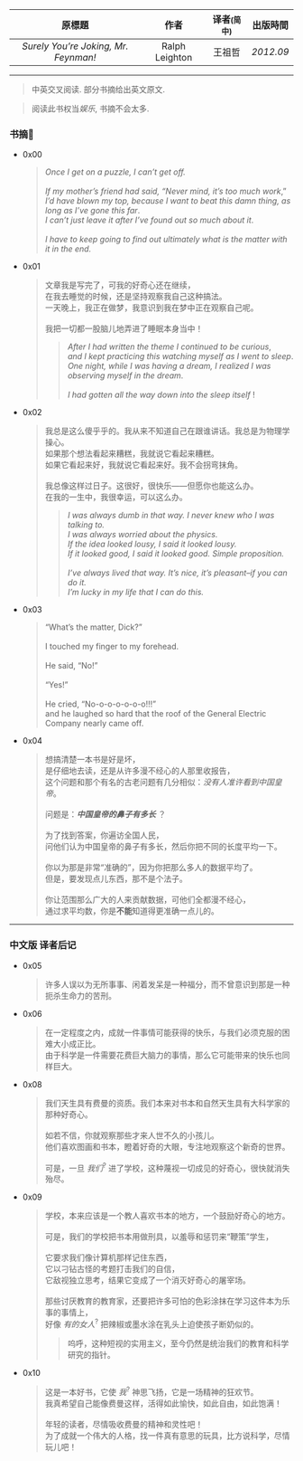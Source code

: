 | 原標題 | 作者 | 译者<small>(简中)</small> | 出版時間 | 
| :---: | :---: | :---: | :---: |
| *Surely You’re Joking, Mr. Feynman!* | Ralph Leighton | 王祖哲 | *2012.09* |

--------- 

> 中英交叉阅读. 部分书摘给出英文原文.

> 阅读此书权当*娱乐*, 书摘不会太多.
    
### 书摘🐰

- 0x00 
    > *Once I get on a puzzle, I can’t get off.* <br><br>*If my mother’s friend had said, “Never mind, it’s too much work*,” <br>*I’d have blown my top, because I want to beat this damn thing, as long as I’ve gone this far*. <br>*I can’t just leave it after I’ve found out so much about it*. <br><br>*I have to keep going to find out ultimately what is the matter with it in the end.*

- 0x01 
    > 文章我是写完了，可我的好奇心还在继续，<br>在我去睡觉的时候，还是坚持观察我自己这种搞法。<br>一天晚上，我正在做梦，我意识到我在梦中正在观察自己呢。<br><br>我把一切都一股脑儿地弄进了睡眠本身当中！
    > > *After I had written the theme I continued to be curious*, <br>*and I kept practicing this watching myself as I went to sleep*. <br>*One night, while I was having a dream, I realized I was observing myself in the dream*. <br><br>*I had gotten all the way down into the sleep itself* !
    
- 0x02 
    > 我总是这么傻乎乎的。我从来不知道自己在跟谁讲话。我总是为物理学操心。<br>如果那个想法看起来糟糕，我就说它看起来糟糕。<br>如果它看起来好，我就说它看起来好。我不会拐弯抹角。<br><br>
我总像这样过日子。这很好，很快乐——但愿你也能这么办。<br>在我的一生中，我很幸运，可以这么办。
    > > *I was always dumb in that way. I never knew who I was talking to. <br>I was always worried about the physics. <br>If the idea looked lousy, I said it looked lousy. <br>If it looked good, I said it looked good. Simple proposition.*<br><br>
*I’ve always lived that way. It’s nice, it’s pleasant–if you can do it. <br>I’m lucky in my life that I can do this.*

- 0x03 
    > “What’s the matter, Dick?”<br><br>I touched my finger to my forehead.<br><br>
He said, “No!”<br><br>
“Yes!”<br><br>
He cried, “No-o-o-o-o-o-o!!!” <br>and he laughed so hard that the roof of the General Electric Company nearly came off.

- 0x04 
    > 想搞清楚一本书是好是坏，<br>是仔细地去读，还是从许多漫不经心的人那里收报告，<br>这个问题和那个有名的古老问题有几分相似：*没有人准许看到中国皇帝*。<br><br>问题是：***中国皇帝的鼻子有多长*** ？<br><br>为了找到答案，你遍访全国人民，<br>问他们认为中国皇帝的鼻子有多长，然后你把不同的长度平均一下。<br><br>你以为那是非常“准确的”，因为你把那么多人的数据平均了。<br>但是，要发现点儿东西，那不是个法子。<br><br>你让范围那么广大的人来贡献数据，可他们全都漫不经心，<br>通过求平均数，你是**不能**知道得更准确一点儿的。
 
 <hr>

### 中文版 译者后记        

- 0x05 
    > 许多人误以为无所事事、闲着发呆是一种福分，而不曾意识到那是一种扼杀生命力的苦刑。
    
- 0x06
    > 在一定程度之内，成就一件事情可能获得的快乐，与我们必须克服的困难大小成正比。<br>由于科学是一件需要花费巨大脑力的事情，那么它可能带来的快乐也同样巨大。
        
- 0x08
    > 我们天生具有费曼的资质。我们本来对书本和自然天生具有大科学家的那种好奇心。<br><br>如若不信，你就观察那些才来人世不久的小孩儿。<br>他们喜欢图画和书本，瞪着好奇的大眼，专注地观察这个新奇的世界。<br><br>可是，一旦 *我们*<sup>?</sup> 进了学校，这种蔑视一切成见的好奇心，很快就消失殆尽。
        
- 0x09
    > 学校，本来应该是一个教人喜欢书本的地方，一个鼓励好奇心的地方。<br><br>可是，我们的学校把书本用做刑具，以羞辱和惩罚来“鞭策”学生，<br><br>它要求我们像计算机那样记住东西，<br>它以刁钻古怪的考题打击我们的自信，<br>它敌视独立思考，结果它变成了一个消灭好奇心的屠宰场。<br><br>那些讨厌教育的教育家，还要把许多可怕的色彩涂抹在学习这件本为乐事的事情上，<br>好像 *有的女人*<sup>?</sup> 把辣椒或墨水涂在乳头上迫使孩子断奶似的。
    > > 呜呼，这种短视的实用主义，至今仍然是统治我们的教育和科学研究的指针。
        
- 0x10
    > 这是一本好书，它使 *我*<sup>?</sup> 神思飞扬，它是一场精神的狂欢节。<br>我真希望自己能像费曼这样，活得如此愉快，如此自由，如此饱满！<br><br>年轻的读者，尽情吸收费曼的精神和灵性吧！<br>为了成就一个伟大的人格，找一件真有意思的玩具，比方说科学，尽情玩儿吧！

